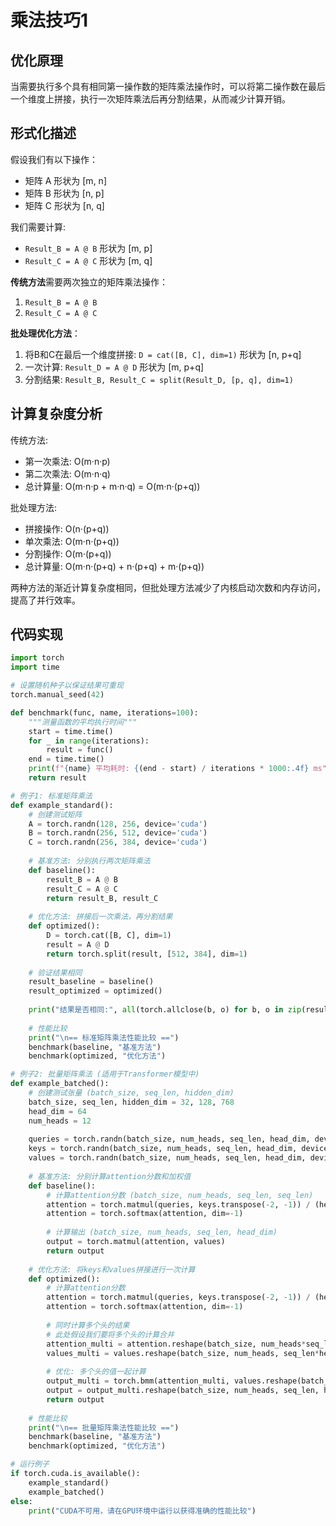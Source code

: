 # 乘法技巧1

## 优化原理

当需要执行多个具有相同第一操作数的矩阵乘法操作时，可以将第二操作数在最后一个维度上拼接，执行一次矩阵乘法后再分割结果，从而减少计算开销。

## 形式化描述

假设我们有以下操作：

- 矩阵 A 形状为 [m, n]
- 矩阵 B 形状为 [n, p]
- 矩阵 C 形状为 [n, q]

我们需要计算:

- `Result_B = A @ B` 形状为 [m, p]
- `Result_C = A @ C` 形状为 [m, q]

**传统方法**需要两次独立的矩阵乘法操作：

1. `Result_B = A @ B`
2. `Result_C = A @ C`

**批处理优化方法**：

1. 将B和C在最后一个维度拼接: `D = cat([B, C], dim=1)` 形状为 [n, p+q]
2. 一次计算: `Result_D = A @ D` 形状为 [m, p+q]
3. 分割结果: `Result_B, Result_C = split(Result_D, [p, q], dim=1)`

## 计算复杂度分析

传统方法:

- 第一次乘法: O(m·n·p)
- 第二次乘法: O(m·n·q)
- 总计算量: O(m·n·p + m·n·q) = O(m·n·(p+q))

批处理方法:

- 拼接操作: O(n·(p+q))
- 单次乘法: O(m·n·(p+q))
- 分割操作: O(m·(p+q))
- 总计算量: O(m·n·(p+q) + n·(p+q) + m·(p+q))

两种方法的渐近计算复杂度相同，但批处理方法减少了内核启动次数和内存访问，提高了并行效率。

## 代码实现

```python
import torch
import time

# 设置随机种子以保证结果可重现
torch.manual_seed(42)

def benchmark(func, name, iterations=100):
    """测量函数的平均执行时间"""
    start = time.time()
    for _ in range(iterations):
        result = func()
    end = time.time()
    print(f"{name} 平均耗时: {(end - start) / iterations * 1000:.4f} ms")
    return result

# 例子1: 标准矩阵乘法
def example_standard():
    # 创建测试矩阵
    A = torch.randn(128, 256, device='cuda')
    B = torch.randn(256, 512, device='cuda')
    C = torch.randn(256, 384, device='cuda')
    
    # 基准方法: 分别执行两次矩阵乘法
    def baseline():
        result_B = A @ B
        result_C = A @ C
        return result_B, result_C
    
    # 优化方法: 拼接后一次乘法，再分割结果
    def optimized():
        D = torch.cat([B, C], dim=1)
        result = A @ D
        return torch.split(result, [512, 384], dim=1)
    
    # 验证结果相同
    result_baseline = baseline()
    result_optimized = optimized()
    
    print("结果是否相同:", all(torch.allclose(b, o) for b, o in zip(result_baseline, result_optimized)))
    
    # 性能比较
    print("\n== 标准矩阵乘法性能比较 ==")
    benchmark(baseline, "基准方法")
    benchmark(optimized, "优化方法")

# 例子2: 批量矩阵乘法 (适用于Transformer模型中)
def example_batched():
    # 创建测试张量 (batch_size, seq_len, hidden_dim)
    batch_size, seq_len, hidden_dim = 32, 128, 768
    head_dim = 64
    num_heads = 12
    
    queries = torch.randn(batch_size, num_heads, seq_len, head_dim, device='cuda')
    keys = torch.randn(batch_size, num_heads, seq_len, head_dim, device='cuda')
    values = torch.randn(batch_size, num_heads, seq_len, head_dim, device='cuda')
    
    # 基准方法: 分别计算attention分数和加权值
    def baseline():
        # 计算attention分数 (batch_size, num_heads, seq_len, seq_len)
        attention = torch.matmul(queries, keys.transpose(-2, -1)) / (head_dim ** 0.5)
        attention = torch.softmax(attention, dim=-1)
        
        # 计算输出 (batch_size, num_heads, seq_len, head_dim)
        output = torch.matmul(attention, values)
        return output
    
    # 优化方法: 将keys和values拼接进行一次计算
    def optimized():
        # 计算attention分数
        attention = torch.matmul(queries, keys.transpose(-2, -1)) / (head_dim ** 0.5)
        attention = torch.softmax(attention, dim=-1)
        
        # 同时计算多个头的结果
        # 此处假设我们要将多个头的计算合并
        attention_multi = attention.reshape(batch_size, num_heads*seq_len, seq_len)
        values_multi = values.reshape(batch_size, num_heads, seq_len*head_dim)
        
        # 优化: 多个头的值一起计算
        output_multi = torch.bmm(attention_multi, values.reshape(batch_size, seq_len, num_heads*head_dim))
        output = output_multi.reshape(batch_size, num_heads, seq_len, head_dim)
        return output
    
    # 性能比较
    print("\n== 批量矩阵乘法性能比较 ==")
    benchmark(baseline, "基准方法")
    benchmark(optimized, "优化方法")

# 运行例子
if torch.cuda.is_available():
    example_standard()
    example_batched()
else:
    print("CUDA不可用，请在GPU环境中运行以获得准确的性能比较")
```